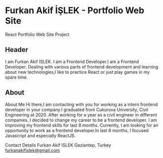 # Furkan Akif İŞLEK - Portfolio Web Site

React Portfolio Web Site Project

## Header

I am Furkan Akif ISLEK.
I am a Frontend Developer.I am a Frontend Developer. Dealing with various parts of frontend development and learning about new technologies,I like to practice React or just play games in my spare time.


## About

About Me
Hi there,I am contacting with you for working as a intern frontend developer in your company.I graduated from Cukurova University, Civil Engineering at 2020. After working for a year as a civil engineer in different companies. I decided to change my career to be a frontend developer. I am improving my frontend skills for last 8 months. Currently, I am looking for an opportunity to work as a frontend developer.In last 8 months, I focused Javascript and especially ReactJS.

Contact Details
Furkan Akif ISLEK
Gaziantep, Turkey
furkanakifislek@gmail.com